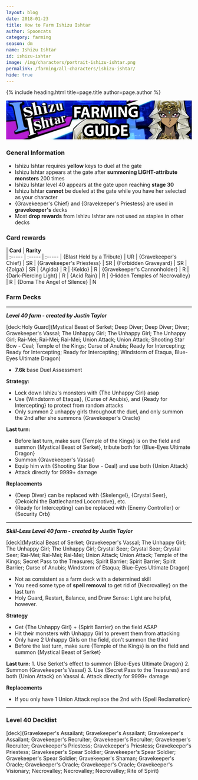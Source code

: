 ```yaml
---
layout: blog
date: 2018-01-23
title: How to Farm Ishizu Ishtar
author: Spooncats
category: farming
season: dm
name: Ishizu Ishtar
id: ishizu-ishtar
image: /img/characters/portrait-ishizu-ishtar.png
permalink: /farming/all-characters/ishizu-ishtar/
hide: true
---
```


{% include heading.html title=page.title author=page.author %}

![Ishizu Banner](/img/content/events/ishizu.png)

### General Information
* Ishizu Ishtar requires **yellow** keys to duel at the gate
* Ishizu Ishtar appears at the gate after **summoning LIGHT-attribute monsters** 200 times
* Ishizu Ishtar level 40 appears at the gate upon reaching **stage 30**
* Ishizu Ishtar **cannot** be dueled at the gate while you have her selected as your character
* {Gravekeeper's Chief} and {Gravekeeper's Priestess} are used in **gravekeeper's** decks
* Most **drop rewards** from Ishizu Ishtar are not used as staples in other decks

### Card rewards

| **Card** |  **Rarity**  
| :----- | :----- | :----- 
| {Blast Held by a Tribute} | UR
| {Gravekeeper's Chief} | SR
| {Gravekeeper's Priestess} | SR
| {Forbidden Graveyard} | SR
| {Zolga} | SR
| {Agido} | R
| {Keldo} | R
| {Gravekeeper's Cannonholder} | R
| {Dark-Piercing Light} | R
| {Acid Rain} | R
| {Hidden Temples of Necrovalley} | R
| {Doma The Angel of Silence} | N


### Farm Decks
---
***Level 40 farm - created by Justin Taylor***

[deck:Holy Guard](Mystical Beast of Serket; Deep Diver; Deep Diver; Diver; Gravekeeper's Vassal; The Unhappy Girl; The Unhappy Girl; The Unhappy Girl; Rai-Mei; Rai-Mei; Rai-Mei; Union Attack; Union Attack; Shooting Star Bow - Ceal; Temple of the Kings; Curse of Anubis; Ready for Intercepting; Ready for Intercepting; Ready for Intercepting; Windstorm of Etaqua, Blue-Eyes Ultimate Dragon)


* **7.6k** base Duel Assessment

**Strategy:**
* Lock down Ishizu's monsters with {The Unhappy Girl} asap
* Use {Windstorm of Etaqua}, {Curse of Anubis}, and {Ready for Intercepting} to protect from random attacks
* Only summon 2 unhappy girls throughout the duel, and only summon the 2nd after she summons {Gravekeeper's Oracle}

**Last turn:**
* Before last turn, make sure {Temple of the Kings} is on the field and summon {Mystical Beast of Serket}, tribute both for {Blue-Eyes Ultimate Dragon}
* Summon {Gravekeeper's Vassal}
* Equip him with {Shooting Star Bow - Ceal} and use both {Union Attack}
* Attack directly for 9999+ damage
	
**Replacements**
* {Deep Diver} can be replaced with {Skelengel}, {Crystal Seer}, {Dekoichi the Battlechanted Locomotive}, etc.
* {Ready for Intercepting} can be replaced with {Enemy Controller} or {Security Orb}
---
***Skill-Less Level 40 farm - created by Justin Taylor***

[deck](Mystical Beast of Serket; Gravekeeper's Vassal; The Unhappy Girl; The Unhappy Girl; The Unhappy Girl; Crystal Seer; Crystal Seer; Crystal Seer; Rai-Mei; Rai-Mei; Rai-Mei; Union Attack; Union Attack; Temple of the Kings; Secret Pass to the Treasures; Spirit Barrier; Spirit Barrier; Spirit Barrier; Curse of Anubis; Windstorm of Etaqua; Blue-Eyes Ultimate Dragon)

* Not as consistent as a farm deck with a determined skill
* You need some type of **spell removal** to get rid of {Necrovalley} on the last turn
* Holy Guard, Restart, Balance, and Draw Sense: Light are helpful, however.

**Strategy**
* Get {The Unhappy Girl} + {Spirit Barrier} on the field ASAP
* Hit their monsters with Unhappy Girl to prevent them from attacking
* Only have 2 Unhappy Girls on the field, don't summon the third
* Before the last turn, make sure {Temple of the Kings} is on the field and summon {Mystical Beast of Serket}

**Last turn:** 
		1. Use Serket's effect to summon {Blue-Eyes Ultimate Dragon}
		2. Summon {Gravekeeper's Vassal}
		3. Use {Secret Pass to the Treasures} and both {Union Attack} on Vassal 
		4. Attack directly for 9999+ damage
	
**Replacements**
* If you only have 1 Union Attack replace the 2nd with {Spell Reclamation}

---

### Level 40 Decklist

[deck](Gravekeeper's Assailant; Gravekeeper's Assailant; Gravekeeper's Assailant; Gravekeeper's Recruiter; Gravekeeper's Recruiter; Gravekeeper's Recruiter; Gravekeeper's Priestess; Gravekeeper's Priestess; Gravekeeper's Priestess; Gravekeeper's Spear Soldier; Gravekeeper's Spear Soldier; Gravekeeper's Spear Soldier; Gravekeeper's Shaman; Gravekeeper's Oracle; Gravekeeper's Oracle; Gravekeeper's Oracle; Gravekeeper's Visionary; Necrovalley; Necrovalley; Necrovalley; Rite of Spirit)
